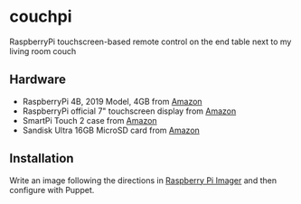 # couchpi

RaspberryPi touchscreen-based remote control on the end table next to my living room couch

## Hardware

* RaspberryPi 4B, 2019 Model, 4GB from [Amazon](https://www.amazon.com/gp/product/B07TC2BK1X/ref=ppx_yo_dt_b_asin_title_o01_s00?ie=UTF8&psc=1)
* RaspberryPi official 7" touchscreen display from [Amazon](https://www.amazon.com/gp/product/B0153R2A9I/ref=ppx_yo_dt_b_asin_title_o01_s00?ie=UTF8&psc=1)
* SmartPi Touch 2 case from [Amazon](https://www.amazon.com/gp/product/B07WXK38YM/ref=ppx_yo_dt_b_asin_title_o01_s02?ie=UTF8&psc=1)
* Sandisk Ultra 16GB MicroSD card from [Amazon](https://www.amazon.com/gp/product/B089DPCJS1/ref=ppx_yo_dt_b_asin_title_o01_s00?ie=UTF8&psc=1)

## Installation

Write an image following the directions in [Raspberry Pi Imager](https://github.com/jantman/raspberry-pi-imager) and then configure with Puppet.

